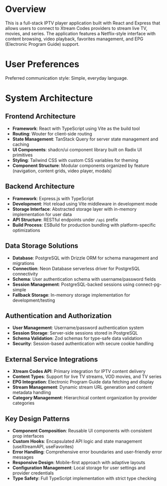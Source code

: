# Overview

This is a full-stack IPTV player application built with React and Express that allows users to connect to Xtream Codes providers to stream live TV, movies, and series. The application features a Netflix-style interface with content browsing, video playback, favorites management, and EPG (Electronic Program Guide) support.

# User Preferences

Preferred communication style: Simple, everyday language.

# System Architecture

## Frontend Architecture
- **Framework**: React with TypeScript using Vite as the build tool
- **Routing**: Wouter for client-side routing
- **State Management**: TanStack Query for server state management and caching
- **UI Components**: shadcn/ui component library built on Radix UI primitives
- **Styling**: Tailwind CSS with custom CSS variables for theming
- **Component Structure**: Modular components organized by feature (navigation, content grids, video player, modals)

## Backend Architecture
- **Framework**: Express.js with TypeScript
- **Development**: Hot reload using Vite middleware in development mode
- **Storage Interface**: Abstracted storage layer with in-memory implementation for user data
- **API Structure**: RESTful endpoints under `/api` prefix
- **Build Process**: ESBuild for production bundling with platform-specific optimizations

## Data Storage Solutions
- **Database**: PostgreSQL with Drizzle ORM for schema management and migrations
- **Connection**: Neon Database serverless driver for PostgreSQL connectivity
- **Schema**: User authentication schema with username/password fields
- **Session Management**: PostgreSQL-backed sessions using connect-pg-simple
- **Fallback Storage**: In-memory storage implementation for development/testing

## Authentication and Authorization
- **User Management**: Username/password authentication system
- **Session Storage**: Server-side sessions stored in PostgreSQL
- **Schema Validation**: Zod schemas for type-safe data validation
- **Security**: Session-based authentication with secure cookie handling

## External Service Integrations
- **Xtream Codes API**: Primary integration for IPTV content delivery
- **Content Types**: Support for live TV streams, VOD movies, and TV series
- **EPG Integration**: Electronic Program Guide data fetching and display
- **Stream Management**: Dynamic stream URL generation and content metadata handling
- **Category Management**: Hierarchical content organization by provider categories

## Key Design Patterns
- **Component Composition**: Reusable UI components with consistent prop interfaces
- **Custom Hooks**: Encapsulated API logic and state management (useXtreamAPI, useFavorites)
- **Error Handling**: Comprehensive error boundaries and user-friendly error messages
- **Responsive Design**: Mobile-first approach with adaptive layouts
- **Configuration Management**: Local storage for user settings and provider credentials
- **Type Safety**: Full TypeScript implementation with strict type checking